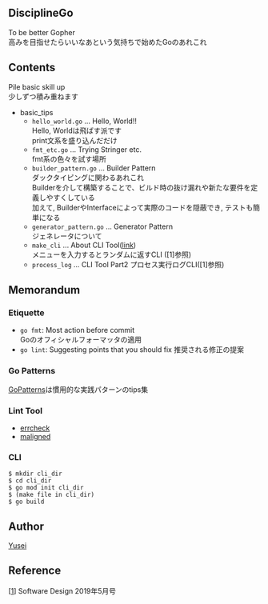## DisciplineGo
To be better Gopher  
高みを目指せたらいいなあという気持ちで始めたGoのあれこれ

## Contents
Pile basic skill up  
少しずつ積み重ねます
- basic_tips
    - `hello_world.go` ... Hello, World!!  
      Hello, Worldは飛ばす派です  
      print文系を盛り込んだだけ
    - `fmt_etc.go` ... Trying Stringer etc.  
    fmt系の色々を試す場所
    - `builder_pattern.go` ... Builder Pattern  
    ダックタイピングに関わるあれこれ  
    Builderを介して構築することで、ビルド時の抜け漏れや新たな要件を定義しやすくしている  
    加えて, BuilderやInterfaceによって実際のコードを隠蔽でき, テストも簡単になる  
    - `generator_pattern.go` ... Generator Pattern  
    ジェネレータについて
    - `make_cli` ... About CLI Tool([link](#CLI))  
    メニューを入力するとランダムに返すCLI ([1]参照)
    - `process_log` ... CLI Tool Part2
    プロセス実行ログCLI([1]参照)

## Memorandum
### Etiquette
- `go fmt`: Most action before commit  
    Goのオフィシャルフォーマッタの適用
- `go lint`: Suggesting points that you should fix
    推奨される修正の提案

### Go Patterns
[GoPatterns](http://tmrts.com/go-patterns/)は慣用的な実践パターンのtips集

### Lint Tool
- [errcheck](https://github.com/kisielk/errcheck)
- [maligned](https://github.com/mdempsky/maligned)

### CLI

```
$ mkdir cli_dir
$ cd cli_dir
$ go mod init cli_dir 
$ (make file in cli_dir)
$ go build
```

## Author
[Yusei](https://github.com/index30)

## Reference
[[1](https://gihyo.jp/magazine/SD/archive/2019/201905)] Software Design 2019年5月号  